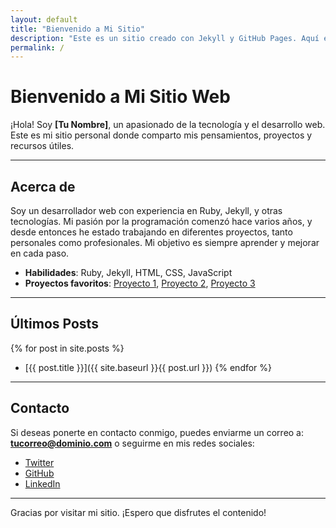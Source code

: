 ```yaml
---
layout: default
title: "Bienvenido a Mi Sitio"
description: "Este es un sitio creado con Jekyll y GitHub Pages. Aquí encontrarás mi blog y más información sobre mis proyectos."
permalink: /
---
```


# Bienvenido a Mi Sitio Web

¡Hola! Soy **[Tu Nombre]**, un apasionado de la tecnología y el desarrollo web. Este es mi sitio personal donde comparto mis pensamientos, proyectos y recursos útiles.

---

## Acerca de

Soy un desarrollador web con experiencia en Ruby, Jekyll, y otras tecnologías. Mi pasión por la programación comenzó hace varios años, y desde entonces he estado trabajando en diferentes proyectos, tanto personales como profesionales. Mi objetivo es siempre aprender y mejorar en cada paso.

- **Habilidades**: Ruby, Jekyll, HTML, CSS, JavaScript
- **Proyectos favoritos**: [Proyecto 1](#), [Proyecto 2](#), [Proyecto 3](#)

---

## Últimos Posts

{% for post in site.posts %}
  - [{{ post.title }}]({{ site.baseurl }}{{ post.url }})
{% endfor %}

---

## Contacto

Si deseas ponerte en contacto conmigo, puedes enviarme un correo a: **[tucorreo@dominio.com](mailto:tucorreo@dominio.com)** o seguirme en mis redes sociales:

- [Twitter](https://twitter.com/)
- [GitHub](https://github.com/)
- [LinkedIn](https://linkedin.com/)

---

Gracias por visitar mi sitio. ¡Espero que disfrutes el contenido!

